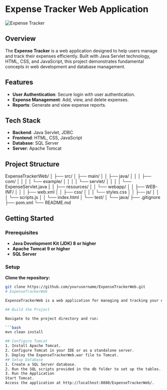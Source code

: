 # Expense Tracker Web Application

![Expense Tracker]() <!-- Replace with your project image -->

## Overview

The **Expense Tracker** is a web application designed to help users manage and track their expenses efficiently. Built with Java Servlet technology, HTML, CSS, and JavaScript, this project demonstrates fundamental concepts in web development and database management.

## Features

- **User Authentication**: Secure login with user authentication.
- **Expense Management**: Add, view, and delete expenses.
- **Reports**: Generate and view expense reports.

## Tech Stack

- **Backend**: Java Servlet, JDBC
- **Frontend**: HTML, CSS, JavaScript
- **Database**: SQL Server
- **Server**: Apache Tomcat

## Project Structure

ExpenseTrackerWeb/
│
├── src/
│ ├── main/
│ │ ├── java/
│ │ │ ├── com/
│ │ │ │ └── example/
│ │ │ │ └── servlet/
│ │ │ │ └── ExpenseServlet.java
│ │ ├── resources/
│ │ └── webapp/
│ │ ├── WEB-INF/
│ │ │ ├── web.xml
│ │ ├── css/
│ │ │ └── styles.css
│ │ ├── js/
│ │ │ └── scripts.js
│ │ └── index.html
│ └── test/
│ └── java/
├── .gitignore
├── pom.xml
└── README.md


## Getting Started

### Prerequisites

- **Java Development Kit (JDK) 8 or higher**
- **Apache Tomcat 9 or higher**
- **SQL Server**

### Setup

**Clone the repository:**

   ```bash
   git clone https://github.com/yourusername/ExpenseTrackerWeb.git
# ExpenseTrackerWeb

ExpenseTrackerWeb is a web application for managing and tracking your expenses efficiently.

## Build the Project

Navigate to the project directory and run:

```bash
mvn clean install

## Configure Tomcat
1. Install Apache Tomcat.
2. Configure Tomcat in your IDE or as a standalone server.
3. Deploy the ExpenseTrackerWeb.war file to Tomcat.
## Setup Database
1. Create a SQL Server database.
2. Run the SQL scripts provided in the db folder to set up the tables.
3. Run the Application
Start Tomcat.
Access the application at http://localhost:8080/ExpenseTrackerWeb/.
